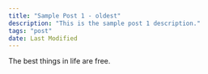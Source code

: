 ```yaml
---
title: "Sample Post 1 - oldest"
description: "This is the sample post 1 description."
tags: "post"
date: Last Modified
---
```


The best things in life are free.
